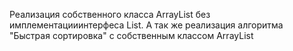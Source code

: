 Реализация собственного класса ArrayList без имплементацииинтерфеса List.
А так же реализация алгоритма "Быстрая сортировка" с собственным классом ArrayList
